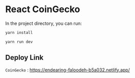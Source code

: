# React CoinGecko 

In the project directory, you can run:

```sh
yarn install
```
```sh
yarn run dev
```
## Deploy Link

`CoinGecko` : <https://endearing-faloodeh-b5a032.netlify.app/>
